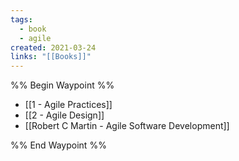 ```yaml
---
tags:
  - book
  - agile
created: 2021-03-24
links: "[[Books]]"
---
```


%% Begin Waypoint %%
- [[1 - Agile Practices]]
- [[2 - Agile Design]]
- [[Robert C Martin - Agile Software Development]]

%% End Waypoint %%
